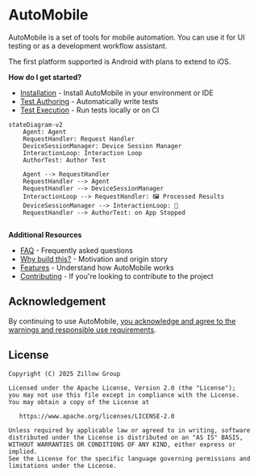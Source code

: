 # AutoMobile

AutoMobile is a set of tools for mobile automation. You can use it for UI testing or as a development workflow
assistant.

The first platform supported is Android with plans to extend to iOS.

**How do I get started?**

- [Installation](installation.md) - Install AutoMobile in your environment or IDE
- [Test Authoring](features/test-authoring/index.md) - Automatically write tests
- [Test Execution](features/test-execution/index.md) - Run tests locally or on CI

```mermaid
stateDiagram-v2
    Agent: Agent
    RequestHandler: Request Handler
    DeviceSessionManager: Device Session Manager
    InteractionLoop: Interaction Loop
    AuthorTest: Author Test
    
    Agent --> RequestHandler
    RequestHandler --> Agent
    RequestHandler --> DeviceSessionManager
    InteractionLoop --> RequestHandler: 🖼️ Processed Results 
    DeviceSessionManager --> InteractionLoop: 📱
    RequestHandler --> AuthorTest: on App Stopped
    
```

**Additional Resources**

- [FAQ](faq.md) - Frequently asked questions
- [Why build this?](origin.md) - Motivation and origin story
- [Features](features/index.md) - Understand how AutoMobile works 
- [Contributing](contributing/index.md) - If you're looking to contribute to the project

## Acknowledgement

By continuing to use AutoMobile, [you acknowledge and agree to the warnings and responsible use requirements](security.md).

## License

```text
Copyright (C) 2025 Zillow Group

Licensed under the Apache License, Version 2.0 (the "License");
you may not use this file except in compliance with the License.
You may obtain a copy of the License at

   https://www.apache.org/licenses/LICENSE-2.0

Unless required by applicable law or agreed to in writing, software
distributed under the License is distributed on an "AS IS" BASIS,
WITHOUT WARRANTIES OR CONDITIONS OF ANY KIND, either express or implied.
See the License for the specific language governing permissions and
limitations under the License.
```
